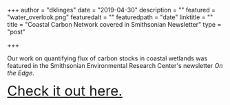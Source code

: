
+++
author = "dklinges"
date = "2019-04-30"
description = ""
featured = "water_overlook.png"
featuredalt = ""
featuredpath = "date"
linktitle = ""
title = "Coastal Carbon Network covered in Smithsonian Newsletter"
type = "post"

+++


Our work on quantifying flux of carbon stocks in coastal wetlands was featured in the Smithsonian Environmental Research Center's newsletter _On the Edge_. 

<font size=6>

<a href="https://sercblog.si.edu/rethinking-carbon/" target="_blank">Check it out here.</a> 
</font>

<br>
